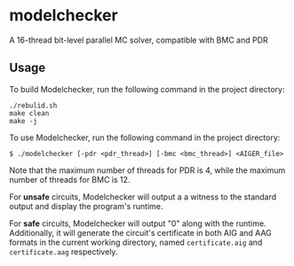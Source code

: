 # modelchecker
A 16-thread bit-level parallel MC solver, compatible with BMC and PDR

## Usage
To build Modelchecker, run the following command in the project directory:

```
./rebulid.sh
make clean
make -j
```

To use Modelchecker, run the following command in the project directory:

```
$ ./modelchecker [-pdr <pdr_thread>] [-bmc <bmc_thread>] <AIGER_file> 
```

Note that the maximum number of threads for PDR is 4, while the maximum number of threads for BMC is 12.

For **unsafe** circuits, Modelchecker will output a a witness to the standard output and display the program's runtime. 

For **safe** circuits, Modelchecker will output "0" along with the runtime. Additionally, it will generate the circuit's certificate in both AIG and AAG formats in the current working directory, named `certificate.aig` and `certificate.aag` respectively.


<!-- ## Result
We conducted experiments on the benchmarks from the HWMCC competitions in 2015, 2017, and 2020. In the table below, *4thread* denotes a 4-thread parallel portfolio PDR, *4thread_acc* indicates the use of assumption-core consistency heuristics in the *4thread* PDR method, and *igl* and *abc* are the two leading contemporary open-source model checkers.
|    HWMCC2015   |   SAT   |  UNSAT  |  ALL    |
| :------------: | :-----: | :-----: | :-----: |
|    4thread     | 74      |  199    |   273   |
|   4thread-acc  |   79    |    197  |   276   |
| 4thread-acc-debug |   79    |    197  |   276   |
|   IGOODLEMMA   | 76      |   203   |  279    |
|    ABC         | 68      |   198   |   266   |

|    HWMCC2017   |   SAT   |  UNSAT  |  ALL    |
| :------------: | :-----: | :-----: | :-----: |
|    4thread     | 38      |  88    |   126   |
|   4thread-acc  |   39    |    86  |   125   |
| 4thread-acc-debug |   38    |    87  |   125   |
|   IGOODLEMMA   | 37      |   87   |  124    |
|    ABC         | 39      |   91   |   130   |

|    HWMCC2020   |   SAT   |  UNSAT  |  ALL    |
| :------------: | :-----: | :-----: | :-----: |
|    4thread     | 30      |  202    |   232   |
|   4thread-acc  |   34    |    203  |   237   |
| 4thread-acc-debug |   39    |    204  |   243   |
|   IGOODLEMMA   | 33      |   195   |  228    |
|    ABC         | 27      |   191   |   218   | -->

